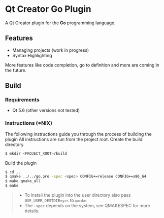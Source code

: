 # Qt Creator Go Plugin

A Qt Creator plugin for the **Go** programming language.

## Features

- Managing projects (work in progress)
- Syntax Highlighting

More features like code completion, go to definition and more are coming in the future.

## Build

### Requirements

- Qt 5.6 (other versions not tested)

### Instructions (\*NIX)

The following instructions guide you through the process of building the plugin All instructions are run from the project root.
Create the build directory.

```sh
$ mkdir <PROJECT_ROOT>/build
```

Build the plugin

```sh
$ cd ..
$ qmake ../../go.pro -spec <spec> CONFIG+=release CONFIG+=x86_64
$ make qmake_all
$ make
```

> - To install the plugin into the user directory also pass `USE_USER_DESTDIR=yes` to `qmake`.
> - The `-spec` depends on the system, see QMAKESPEC for more details.



